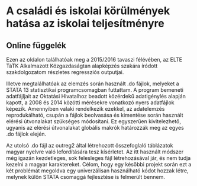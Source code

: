 # A családi és iskolai körülmények hatása az iskolai teljesítményre

## Online függelék

Ezen az oldalon találhatóak meg a 2015/2016 tavaszi félévében, az ELTE TáTK Alkalmazott Közgazdaságtan alapképzés szakára íródott szakdolgozatom részletes regressziós outputjai.

Illetve megtalálhatóak az elemzés során használt .do fájlok, melyeket a STATA 13 statisztikai programcsomagban futtattam. A program bemeneti adatfájljait az Oktatási Hivatalhoz beadott közérdekű adatigénylés alapján kapott, a 2008 és 2014 közötti mérésekre vonatkozó nyers adatfájlok képezik. Amennyiben valaki rendelkezik ezekkel, az adatelemzés reprodukálható, csupán a fájlok beolvasása és kimentése során használt elérési útvonalakat szükséges módosítani. Ez egyszerűen kivitelezhető, ugyanis az elérési útvonalakat globális makrók határozzák meg az egyes .do fájlok elején.

Az utolsó .do fájl az outreg2 által létrehozott összefoglaló táblázatok magyar nyelvre való lefordítására tesz kísérletet. Az itt használt módszer még igazán kezdetleges, sok felesleges fájl létrehozásával jár, és nem tudja kezelni a magyar karaktereket. Célom, hogy egy későbbi projekt során ezt a két problémát megoldva egy univerzálisan használható kódot hozzak létre, melynek külön STATA csomaggá fejlesztése is felmerült bennem.
